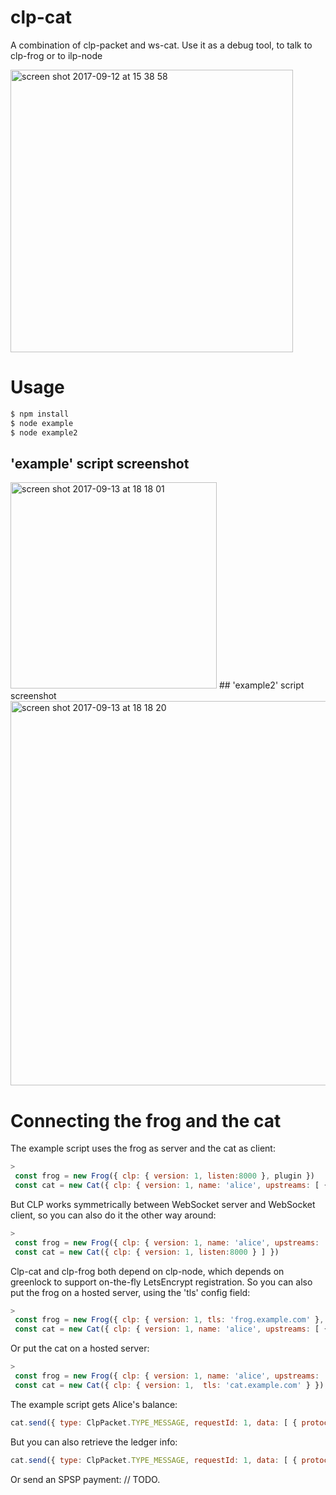 # clp-cat
A combination of clp-packet and ws-cat. Use it as a debug tool, to talk to clp-frog or to ilp-node

<img width="452" alt="screen shot 2017-09-12 at 15 38 58" src="https://user-images.githubusercontent.com/408412/30328758-94b18b32-97d0-11e7-8a19-fddad31ea154.png">

# Usage

```sh
$ npm install
$ node example
$ node example2
```

## 'example' script screenshot
<img width="330" alt="screen shot 2017-09-13 at 18 18 01" src="https://user-images.githubusercontent.com/408412/30388429-f6416f18-98af-11e7-8f9e-773d02594a89.png">
## 'example2' script screenshot
<img width="615" alt="screen shot 2017-09-13 at 18 18 20" src="https://user-images.githubusercontent.com/408412/30388428-f638004a-98af-11e7-81d4-282cb4995a76.png">

# Connecting the frog and the cat

The example script uses the frog as server and the cat as client:

```js
>
 const frog = new Frog({ clp: { version: 1, listen:8000 }, plugin })
 const cat = new Cat({ clp: { version: 1, name: 'alice', upstreams: [ { url: 'ws://localhost:8000/frog/clp/v1', token: 'alice' } ] } })
```

But CLP works symmetrically between WebSocket server and WebSocket client, so you can also do it the other way around:

```js
>
 const frog = new Frog({ clp: { version: 1, name: 'alice', upstreams: [ { url: 'ws://localhost:8000/cat/clp/v1', token: 'alice' } ] }, plugin })
 const cat = new Cat({ clp: { version: 1, listen:8000 } ] })
```

Clp-cat and clp-frog both depend on clp-node, which depends on greenlock to support on-the-fly LetsEncrypt registration.
So you can also put the frog on a hosted server, using the 'tls' config field:

```js
>
 const frog = new Frog({ clp: { version: 1, tls: 'frog.example.com' }, plugin })
 const cat = new Cat({ clp: { version: 1, name: 'alice', upstreams: [ { url: 'wss://frog.example.com/frog/clp/v1', token: 'alice' } ] } })
```

Or put the cat on a hosted server:

```js
>
 const frog = new Frog({ clp: { version: 1, name: 'alice', upstreams: [ { url: 'wss://cat.example.com/cat/clp/v1', token: 'alice' } ] }, plugin })
 const cat = new Cat({ clp: { version: 1,  tls: 'cat.example.com' } })
```

The example script gets Alice's balance:

```js
cat.send({ type: ClpPacket.TYPE_MESSAGE, requestId: 1, data: [ { protocolName: 'balance', contentType: ClpPacket.MIME_APPLICATION_OCTET_STREAM, data: Buffer.from([ 0 ]) } ] })
```

But you can also retrieve the ledger info:

```js
cat.send({ type: ClpPacket.TYPE_MESSAGE, requestId: 1, data: [ { protocolName: 'balance', contentType: ClpPacket.MIME_APPLICATION_OCTET_STREAM, data: Buffer.from([ 0 ]) } ] })
```

Or send an SPSP payment:
// TODO.
